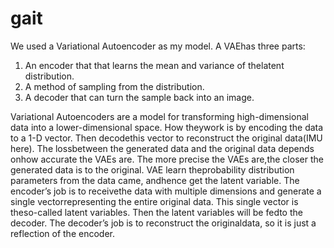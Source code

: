 # gait
We  used  a  Variational  Autoencoder  as  my  model. 
A  VAEhas three parts:
1.  An  encoder  that  that  learns  the  mean  and  variance  of  thelatent distribution.
2. A method of sampling from the distribution.
3. A decoder that can turn the sample back into an image.

Variational  Autoencoders  are  a  model  for  transforming  high-dimensional  data  into  a  lower-dimensional  space.  How  theywork  is  by  encoding  the  data  to  a  1-D  vector.  Then  decodethis vector to reconstruct the original data(IMU here). The lossbetween  the  generated data  and  the  original  data depends  onhow accurate the VAEs are. The more precise the VAEs are,the closer the generated data is to the original. VAE learn theprobability  distribution  parameters  from  the  data  came,  andhence  get  the  latent  variable.  The  encoder’s  job  is  to  receivethe data with multiple dimensions and generate a single vectorrepresenting the entire original data. This single vector is theso-called latent variables. Then the latent variables will be fedto the decoder. The decoder’s job is to reconstruct the originaldata, so it is just a reflection of the encoder.
